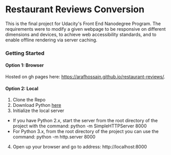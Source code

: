 # Restaurant Reviews Conversion
This is the final project for Udacity's Front End Nanodegree Program. The requirements were to modify a given webpage to be responsive on different dimensions and devices, to achieve web accessibility standards, and to enable offline rendering via server caching. 

### Getting Started
#### Option 1: Browser
Hosted on gh pages here: https://arafhossain.github.io/restaurant-reviews/.

#### Option 2: Local
1. Clone the Repo
2. Download Python [here](https://www.python.org/)
3. Initialize the local server
  * If you have Python 2.x, start the server from the root directory of the project with the command: python -m SimpleHTTPServer 8000
  * For Python 3.x, from the root directory of the project you can use the command: python -m http.server 8000
4. Open up your browser and go to address: http://localhost:8000

